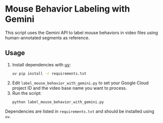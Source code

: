 # Mouse Behavior Labeling with Gemini

This script uses the Gemini API to label mouse behaviors in video files using human-annotated segments as reference.

## Usage

1. Install dependencies with [uv](https://github.com/astral-sh/uv):
   ```sh
   uv pip install -r requirements.txt
   ```
2. Edit `label_mouse_behavior_with_gemini.py` to set your Google Cloud project ID and the video base name you want to process.
3. Run the script:
   ```sh
   python label_mouse_behavior_with_gemini.py
   ```

Dependencies are listed in `requirements.txt` and should be installed using `uv`. 